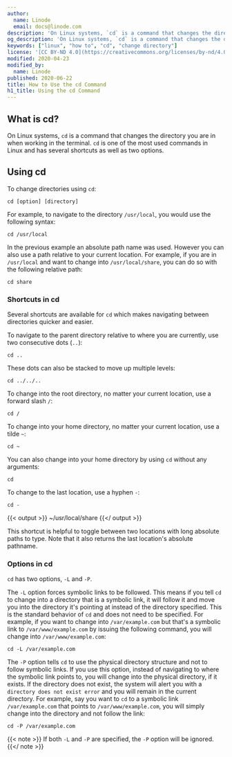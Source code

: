 ```yaml
---
author:
  name: Linode
  email: docs@linode.com
description: 'On Linux systems, `cd` is a command that changes the directory you are in when working in the terminal. `cd` is one of the most used commands in Linux and has several shortcuts as well as two options. Review this guide to see how it is invoked.'
og_description: 'On Linux systems, `cd` is a command that changes the directory you are in when working in the terminal. `cd` is one of the most used commands in Linux and has several shortcuts as well as two options. Review this guide to see how it is invoked.'
keywords: ["linux", "how to", "cd", "change directory"]
license: '[CC BY-ND 4.0](https://creativecommons.org/licenses/by-nd/4.0)'
modified: 2020-04-23
modified_by:
  name: Linode
published: 2020-06-22
title: How to Use the cd Command
h1_title: Using the cd Command
---
```


## What is cd?

On Linux systems, `cd` is a command that changes the directory you are in when working in the terminal. `cd` is one of the most used commands in Linux and has several shortcuts as well as two options.

## Using cd

To change directories using `cd`:

    cd [option] [directory]

For example, to navigate to the directory `/usr/local`, you would use the following syntax:

    cd /usr/local

In the previous example an absolute path name was used. However you can also use a path relative to your current location. For example, if you are in `/usr/local` and want to change into `/usr/local/share`, you can do so with the following relative path:

    cd share

### Shortcuts in cd

Several shortcuts are available for `cd` which makes navigating between directories quicker and easier.

To navigate to the parent directory relative to where you are currently, use two consecutive dots (`..`):

    cd ..

These dots can also be stacked to move up multiple levels:

    cd ../../..

To change into the root directory, no matter your current location, use a forward slash `/`:

    cd /

To change into your home directory, no matter your current location, use a tilde `~`:

    cd ~

You can also change into your home directory by using `cd` without any arguments:

    cd

To change to the last location, use a hyphen `-`:

    cd -

{{< output >}}
~/usr/local/share
{{</ output >}}

This shortcut is helpful to toggle between two locations with long absolute paths to type. Note that it also returns the last location's absolute pathname.

### Options in cd

`cd` has two options, `-L` and `-P`.

The `-L` option forces symbolic links to be followed. This means if you tell `cd` to change into a directory that is a symbolic link, it will follow it and move you into the directory it's pointing at instead of the directory specified. This is the standard behavior of `cd` and does not need to be specified. For example, if you want to change into `/var/example.com` but that's a symbolic link to `/var/www/example.com` by issuing the following command, you will change into `/var/www/example.com`:

    cd -L /var/example.com

The `-P` option tells `cd` to use the physical directory structure and not to follow symbolic links. If you use this option, instead of navigating to where the symbolic link points to, you will change into the physical directory, if it exists. If the directory does not exist, the system will alert you with a `directory does not exist error` and you will remain in the current directory. For example, say you want to `cd` to a symbolic link `/var/example.com` that points to `/var/www/example.com`, you will simply change into the directory and not follow the link:

    cd -P /var/example.com

{{< note >}}
If both `-L` and `-P` are specified, the `-P` option will be ignored.
{{</ note >}}
